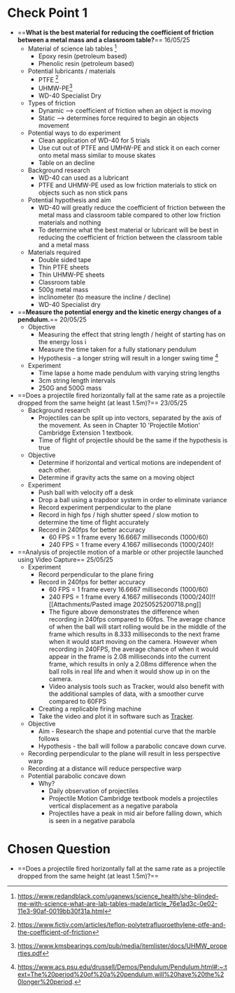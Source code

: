 # Check Point 1
- ==**What is the best material for reducing the coefficient of friction between a metal mass and a classroom table?**== 16/05/25
	- Material of science lab tables [^1]
		- Epoxy resin (petroleum based)
		- Phenolic resin (petroleum based)
	- Potential lubricants / materials
		- PTFE [^2]
		- UHMW-PE[^3]
		- WD-40 Specialist Dry 
	- Types of friction
		- Dynamic --> coefficient of friction when an object is moving
		- Static --> determines force required to begin an objects movement
	- Potential ways to do experiment
		- Clean application of WD-40 for 5 trials
		- Use cut out of PTFE and UMHW-PE and stick it on each corner onto metal mass similar to mouse skates
		- Table on an decline
	- Background research
		- WD-40 can used as a lubricant
		- PTFE and UHMW-PE used as low friction materials to stick on objects such as non stick pans
	- Potential hypothesis and aim
		- WD-40 will greatly reduce the coefficient of friction between the metal mass and classroom table compared to other low friction materials and nothing
		- To determine what the best material or lubricant will be best in reducing the coefficient of friction between the classroom table and a metal mass
	- Materials required
		- Double sided tape
		- Thin PTFE sheets
		- Thin UHMW-PE sheets
		- Classroom table
		- 500g metal mass
		- inclinometer (to measure the incline / decline)
		- WD-40 Specialist dry 
- ==**Measure the potential energy and the kinetic energy changes of a pendulum.**== 20/05/25
	- Objective
		- Measuring the effect that string length / height of starting has on the energy loss i
		- Measure the time taken for a fully stationary pendulum
		- Hypothesis - a longer string will result in a longer swing time [^4]
	- Experiment
		- Time lapse a home made pendulum with varying string lengths
		- 3cm string length intervals
		- 250G and 500G mass
- ==Does a projectile fired horizontally fall at the same rate as a projectile dropped from the same height (at least 1.5m)?==  23/05/25
	- Background research
		- Projectiles can be split up into vectors, separated by the axis of the movement. As seen in Chapter 10 'Projectile Motion' Cambridge Extension 1 textbook.
		- Time of flight of projectile should be the same if the hypothesis is true
	- Objective
		- Determine if horizontal and vertical motions are independent of each other. 
		- Determine if gravity acts the same on a moving object
	- Experiment
		- Push ball with velocity off a desk
		- Drop a ball using a trapdoor system in order to eliminate variance 
		- Record experiment perpendicular to the plane
		- Record in high fps / high shutter speed / slow motion to determine the time of flight accurately
		- Record in 240fps for better accuracy
			- 60 FPS = 1 frame every 16.6667 milliseconds (1000/60)
			- 240 FPS = 1 frame every 4.1667 milliseconds (1000/240)!
- ==Analysis of projectile motion of a marble or other projectile launched using Video Capture== 25/05/25
	- Experiment
		- Record perpendicular to the plane firing
		- Record in 240fps for better accuracy
			- 60 FPS = 1 frame every 16.6667 milliseconds (1000/60)
			- 240 FPS = 1 frame every 4.1667 milliseconds (1000/240)!![[Attachments/Pasted image 20250525200718.png]]
			- The figure above demonstrates the difference when recording in 240fps compared to 60fps. The average chance of when the ball will start rolling would be in the middle of the frame which results in 8.333 milliseconds to the next frame when it would start moving on the camera. However when recording in 240FPS, the average chance of when it would appear in the frame is 2.08 milliseconds into the current frame, which results in only a 2.08ms difference when the ball rolls in real life and when it would show up in on the camera.
			- Video analysis tools such as Tracker, would also benefit with the additional samples of data, with a smoother curve compared to 60FPS
		- Creating a replicable firing machine
		- Take the video and plot it in software such as [Tracker](https://opensourcephysics.github.io/tracker-website/).
	- Objective
		- Aim - Research the shape and potential curve that the marble follows
		- Hypothesis - the ball will follow a parabolic concave down curve.
	- Recording perpendicular to the plane will result in less perspective warp
	- Recording at a distance will reduce perspective warp
	- Potential parabolic concave down 
		- Why?
			-  Daily observation of projectiles
			- Projectile Motion Cambridge textbook models a projectiles vertical displacement as a negative parabola 
			- Projectiles have a peak in mid air before falling down, which is seen in a negative parabola

# Chosen Question
- ==Does a projectile fired horizontally fall at the same rate as a projectile dropped from the same height (at least 1.5m)?== 

[^1]: https://www.redandblack.com/uganews/science_health/she-blinded-me-with-science-what-are-lab-tables-made/article_76e1ad3c-0e02-11e3-90af-0019bb30f31a.html

[^2]: https://www.fictiv.com/articles/teflon-polytetrafluoroethylene-ptfe-and-the-coefficient-of-friction

[^3]: https://www.kmsbearings.com/pub/media/itemlister/docs/UHMW_properties.pdf

[^4]: https://www.acs.psu.edu/drussell/Demos/Pendulum/Pendulum.html#:~:text=The%20period%20of%20a%20pendulum,will%20have%20the%20longer%20period.
